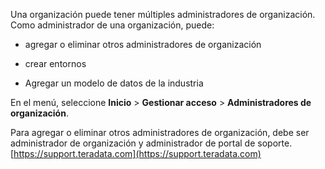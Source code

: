 Una organización puede tener múltiples administradores de organización. Como administrador de una organización, puede:

-   agregar o eliminar otros administradores de organización


-   crear entornos


-   Agregar un modelo de datos de la industria


En el menú, seleccione **Inicio** > **Gestionar acceso** > **Administradores de organización**.

Para agregar o eliminar otros administradores de organización, debe ser administrador de organización y administrador de portal de soporte.[https://support.teradata.com](https://support.teradata.com)

